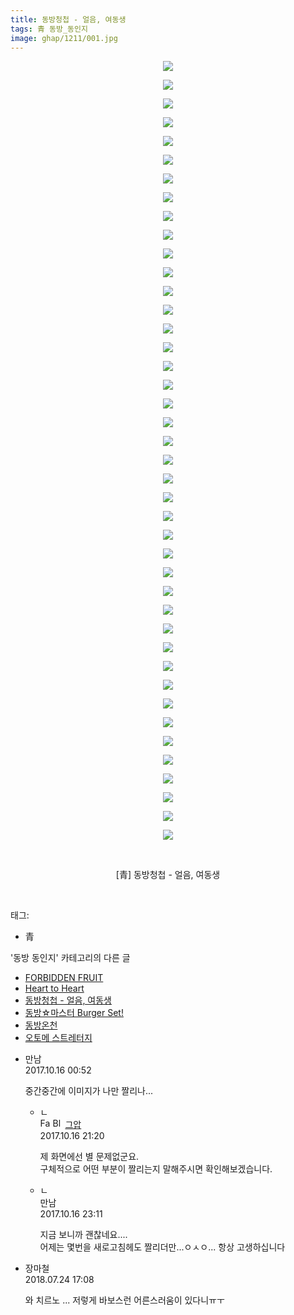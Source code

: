 ```yaml
---
title: 동방청첩 - 얼음, 여동생
tags: 青 동방_동인지
image: ghap/1211/001.jpg
---
```

<div class="article">
<p style="text-align: center; clear: none; float: none;"><img src="{{ site.nasurl }}/ghap/1211/001.jpg"/></p>
<p style="text-align: center; clear: none; float: none;"><img src="{{ site.nasurl }}/ghap/1211/002.jpg"/></p>
<p style="text-align: center; clear: none; float: none;"><img src="{{ site.nasurl }}/ghap/1211/003.jpg"/></p>
<p style="text-align: center; clear: none; float: none;"><img src="{{ site.nasurl }}/ghap/1211/004.jpg"/></p>
<p style="text-align: center; clear: none; float: none;"><img src="{{ site.nasurl }}/ghap/1211/005.jpg"/></p>
<p style="text-align: center; clear: none; float: none;"><img src="{{ site.nasurl }}/ghap/1211/006.jpg"/></p>
<p style="text-align: center; clear: none; float: none;"><img src="{{ site.nasurl }}/ghap/1211/007.jpg"/></p>
<p style="text-align: center; clear: none; float: none;"><img src="{{ site.nasurl }}/ghap/1211/008.jpg"/></p>
<p style="text-align: center; clear: none; float: none;"><img src="{{ site.nasurl }}/ghap/1211/009.jpg"/></p>
<p style="text-align: center; clear: none; float: none;"><img src="{{ site.nasurl }}/ghap/1211/010.jpg"/></p>
<p style="text-align: center; clear: none; float: none;"><img src="{{ site.nasurl }}/ghap/1211/011.jpg"/></p>
<p style="text-align: center; clear: none; float: none;"><img src="{{ site.nasurl }}/ghap/1211/012.jpg"/></p>
<p style="text-align: center; clear: none; float: none;"><img src="{{ site.nasurl }}/ghap/1211/013.jpg"/></p>
<p style="text-align: center; clear: none; float: none;"><img src="{{ site.nasurl }}/ghap/1211/014.jpg"/></p>
<p style="text-align: center; clear: none; float: none;"><img src="{{ site.nasurl }}/ghap/1211/015.jpg"/></p>
<p style="text-align: center; clear: none; float: none;"><img src="{{ site.nasurl }}/ghap/1211/016.jpg"/></p>
<p style="text-align: center; clear: none; float: none;"><img src="{{ site.nasurl }}/ghap/1211/017.jpg"/></p>
<p style="text-align: center; clear: none; float: none;"><img src="{{ site.nasurl }}/ghap/1211/018.jpg"/></p>
<p style="text-align: center; clear: none; float: none;"><img src="{{ site.nasurl }}/ghap/1211/019.jpg"/></p>
<p style="text-align: center; clear: none; float: none;"><img src="{{ site.nasurl }}/ghap/1211/020.jpg"/></p>
<p style="text-align: center; clear: none; float: none;"><img src="{{ site.nasurl }}/ghap/1211/021.jpg"/></p>
<p style="text-align: center; clear: none; float: none;"><img src="{{ site.nasurl }}/ghap/1211/022.jpg"/></p>
<p style="text-align: center; clear: none; float: none;"><img src="{{ site.nasurl }}/ghap/1211/023.jpg"/></p>
<p style="text-align: center; clear: none; float: none;"><img src="{{ site.nasurl }}/ghap/1211/024.jpg"/></p>
<p style="text-align: center; clear: none; float: none;"><img src="{{ site.nasurl }}/ghap/1211/025.jpg"/></p>
<p style="text-align: center; clear: none; float: none;"><img src="{{ site.nasurl }}/ghap/1211/026.jpg"/></p>
<p style="text-align: center; clear: none; float: none;"><img src="{{ site.nasurl }}/ghap/1211/027.jpg"/></p>
<p style="text-align: center; clear: none; float: none;"><img src="{{ site.nasurl }}/ghap/1211/028.jpg"/></p>
<p style="text-align: center; clear: none; float: none;"><img src="{{ site.nasurl }}/ghap/1211/029.jpg"/></p>
<p style="text-align: center; clear: none; float: none;"><img src="{{ site.nasurl }}/ghap/1211/030.jpg"/></p>
<p style="text-align: center; clear: none; float: none;"><img src="{{ site.nasurl }}/ghap/1211/031.jpg"/></p>
<p style="text-align: center; clear: none; float: none;"><img src="{{ site.nasurl }}/ghap/1211/032.jpg"/></p>
<p style="text-align: center; clear: none; float: none;"><img src="{{ site.nasurl }}/ghap/1211/033.jpg"/></p>
<p style="text-align: center; clear: none; float: none;"><img src="{{ site.nasurl }}/ghap/1211/034.jpg"/></p>
<p style="text-align: center; clear: none; float: none;"><img src="{{ site.nasurl }}/ghap/1211/035.jpg"/></p>
<p style="text-align: center; clear: none; float: none;"><img src="{{ site.nasurl }}/ghap/1211/036.jpg"/></p>
<p style="text-align: center; clear: none; float: none;"><img src="{{ site.nasurl }}/ghap/1211/037.jpg"/></p>
<p style="text-align: center; clear: none; float: none;"><img src="{{ site.nasurl }}/ghap/1211/038.jpg"/></p>
<p style="text-align: center; clear: none; float: none;"><img src="{{ site.nasurl }}/ghap/1211/039.jpg"/></p>
<p style="text-align: center; clear: none; float: none;"><img src="{{ site.nasurl }}/ghap/1211/040.jpg"/></p>
<p style="text-align: center; clear: none; float: none;"><img src="{{ site.nasurl }}/ghap/1211/041.jpg"/></p>
<p style="text-align: center; clear: none; float: none;"><img src="{{ site.nasurl }}/ghap/1211/042.jpg"/></p>
<p style="text-align: center; clear: none; float: none;"><br/></p>
<p style="text-align: center; clear: none; float: none;">[青] 동방청첩 - 얼음, 여동생</p>
<p><br/></p>
</div><div class="tagTrail">
<p>태그: </p>
<ul>
<li>青</li>
</ul>
</div><div class="another">
<p>'동방 동인지' 카테고리의 다른 글</p>
<ul>
<li><a href="/2016-07-29-ghap_1213">FORBIDDEN FRUIT</a></li>
<li><a href="/2016-07-29-ghap_1212">Heart to Heart</a></li>
<li><a href="/2016-07-29-ghap_1211">동방청첩 - 얼음, 여동생</a></li>
<li><a href="/2016-07-29-ghap_1210">동방☆마스터 Burger Set!</a></li>
<li><a href="/2016-07-29-ghap_1209">동방온천</a></li>
<li><a href="/2016-07-29-ghap_1208">오토메 스트레터지</a></li>
</ul>
</div><div class="cb_module cb_fluid">
<div class="cb_wrt cb_profile">
<div class="comment">
<ul>
<li class="cb_thumb_off" id="comment15106278">
<div class="cb_comment_area">
<div class="cb_info_area">
<div class="cb_section">
<span class="cb_nick_name">만남</span>
</div>
<div class="cb_section">
<span class="cb_date">2017.10.16 00:52 </span>
</div>
</div>
<div class="cb_dsc_comment">
<p class="cb_dsc">
											중간중간에 이미지가 나만 짤리나...
										</p>
</div>
<ul>
<li class="cb_thumb_off" id="comment15106989">
<span class="cb_bu_subnode">ㄴ</span>
<div class="cb_comment_area">
<div class="cb_info_area">
<div class="cb_section">
<span class="cb_nick_name"><img alt="Favicon of https://ghaptouhou.tistory.com" height="16" onerror="this.onerror=null;this.parentNode.removeChild(this)" src="https://ghaptouhou.tistory.com/favicon.ico" width="16"/> <img alt="BlogIcon" height="16" onerror="this.parentNode.removeChild(this)" src="https://ghaptouhou.tistory.com/index.gif" width="16"/> <a href="https://ghaptouhou.tistory.com" onclick="return openLinkInNewWindow(this)"> 그압</a><span class="tistoryProfileLayerTrigger" onclick='TistoryProfile.show(event, this, {"title":"\uc800\uae30 \uc774\uac70 \ub098\uc911\uc5d0 \uc218\uc815 \uac00\ub2a5\ud558\ub098\uc694","url":"https:\/\/ghap.tistory.com","nickname":"\uadf8\uc555","items":[]}); return false;'></span></span>
</div>
<div class="cb_section">
<span class="cb_date">2017.10.16 21:20 </span>
</div>
</div>
<div class="cb_dsc_comment">
<p class="cb_dsc">
																제 화면에선 별 문제없군요.<br/>
구체적으로 어떤 부분이 짤리는지 말해주시면 확인해보겠습니다.
															</p>
</div>
</div>
</li>
<li class="cb_thumb_off" id="comment15107054">
<span class="cb_bu_subnode">ㄴ</span>
<div class="cb_comment_area">
<div class="cb_info_area">
<div class="cb_section">
<span class="cb_nick_name">만남</span>
</div>
<div class="cb_section">
<span class="cb_date">2017.10.16 23:11 </span>
</div>
</div>
<div class="cb_dsc_comment">
<p class="cb_dsc">
																지금 보니까 괜찮네요.... <br/>
어제는 몇번을 새로고침헤도 짤리더만...ㅇㅅㅇ... 항상 고생하십니다
															</p>
</div>
</div>
</li>
</ul>
</div></li>
<li class="cb_thumb_off" id="comment15292940">
<div class="cb_comment_area">
<div class="cb_info_area">
<div class="cb_section">
<span class="cb_nick_name">장마철</span>
</div>
<div class="cb_section">
<span class="cb_date">2018.07.24 17:08 </span>
</div>
</div>
<div class="cb_dsc_comment">
<p class="cb_dsc">
											와 치르노 ... 저렇게 바보스런 어른스러움이 있다니ㅠㅜ
										</p>
</div>
</div></li>
</ul>
</div>
</div><!-- commentList close -->
</div>